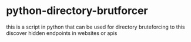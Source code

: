 # python-directory-brutforcer
this is a script in python that can be used for directory bruteforcing to this discover hidden endpoints in websites or apis
